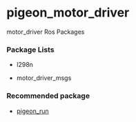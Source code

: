 # pigeon_motor_driver

motor_driver Ros Packages

### Package Lists

- l298n

- motor_driver_msgs


### Recommended package

- [pigeon_run](https://github.com/PigeonSensei/pigeon_run)

  
